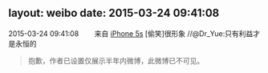 layout: weibo
date: 2015-03-24 09:41:08
---
<meta name="referrer" content="no-referrer" />

2015-03-24 09:41:08  &nbsp;&nbsp;&nbsp;&nbsp;&nbsp;&nbsp; 来自 <a href="sinaweibo://customweibosource" rel="nofollow">iPhone 5s</a>
[偷笑]很形象 //@Dr_Yue:只有利益才是永恒的
>  抱歉，作者已设置仅展示半年内微博，此微博已不可见。 ​​​
